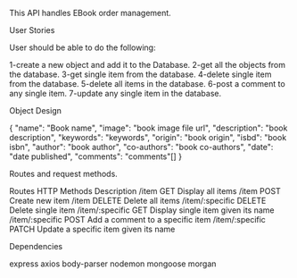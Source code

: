 This API handles EBook order management.

User Stories

User should be able to do the following:

1-create a new object and add it to the Database.
2-get all the objects from the database.
3-get single item from the database.
4-delete single item from the database.
5-delete all items in the database.
6-post a comment to any single item.
7-update any single item in the database.

Object Design

{
	"name": "Book name",
	"image": "book image file url",
	"description": "book description",
	"keywords": "keywords",
	"origin": "book origin",
	"isbd": "book isbn",
	"author": "book author",
	"co-authors": "book co-authors",
	"date": "date published",
	"comments": "comments"[]
}

Routes and request methods.

Routes		HTTP Methods		Description
/item		GET			Display all items
/item		POST			Create new item
/item		DELETE			Delete all items
/item/:specific	DELETE			Delete single item
/item/:specific	GET			Display single item given its name
/item/:specific	POST			Add a comment to a specific item
/item/:specific	PATCH			Update a specific item given its name

Dependencies

express axios body-parser nodemon mongoose morgan 
